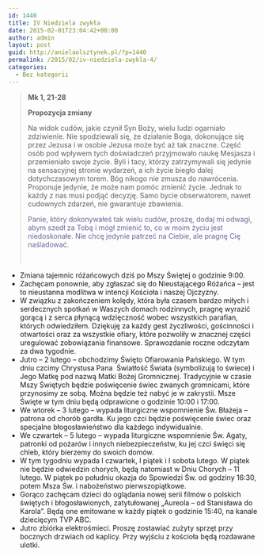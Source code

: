 ```yaml
---
id: 1440
title: IV Niedziela zwykła
date: 2015-02-01T23:04:42+00:00
author: admin
layout: post
guid: http://anielaolsztynek.pl/?p=1440
permalink: /2015/02/iv-niedziela-zwykla-4/
categories:
  - Bez kategorii
---
```

> **Mk 1, 21-28**
> 
> **Propozycja zmiany**
> 
> Na widok cudów, jakie czynił Syn Boży, wielu ludzi ogarniało zdziwienie. Nie spodziewali się, że działanie Boga, dokonujące się przez Jezusa i w osobie Jezusa może być aż tak znaczne. Część osób pod wpływem tych doświadczeń przyjmowało naukę Mesjasza i przemieniało swoje życie. Byli i tacy, którzy zatrzymywali się jedynie na sensacyjnej stronie wydarzeń, a ich życie biegło dalej dotychczasowym torem. Bóg nikogo nie zmusza do nawrócenia. Proponuje jedynie, że może nam pomóc zmienić życie. Jednak to każdy z nas musi podjąć decyzję. Samo bycie obserwatorem, nawet cudownych zdarzeń, nie gwarantuje zbawienia.
> 
> <span style="color: #666699;">Panie, który dokonywałeś tak wielu cudów, proszę, dodaj mi odwagi, abym szedł za Tobą i mógł zmienić to, co w moim życiu jest niedoskonałe. Nie chcę jedynie patrzeć na Ciebie, ale pragnę Cię naśladować.</span>
> 
> <span style="color: #666699;"><br /> </span>

  * Zmiana tajemnic różańcowych dziś po Mszy Świętej o godzinie 9:00.
  * Zachęcam ponownie, aby zgłaszać się do Nieustającego Różańca &#8211; jest to nieustanna modlitwa w intencji Kościoła i naszej Ojczyzny.
  * W związku z zakończeniem kolędy, która była czasem bardzo miłych i serdecznych spotkań w Waszych domach rodzinnych, pragnę wyrazić gorącą i z serca płynącą wdzięczność wobec wszystkich parafian, których odwiedziłem. Dziękuję za każdy gest życzliwości, gościnności i otwartości oraz za wszystkie ofiary, które pozwoliły w znacznej części uregulować zobowiązania finansowe. Sprawozdanie roczne odczytam za dwa tygodnie.
  * Jutro &#8211; 2 lutego &#8211; obchodzimy Święto Ofiarowania Pańskiego. W tym dniu czcimy Chrystusa Pana  Światłość Świata (symbolizują to świece) i Jego Matkę pod nazwą Matki Bożej Gromnicznej. Tradycyjnie w czasie Mszy Świętych będzie poświęcenie świec zwanych gromnicami, które przynosimy ze sobą. Można będzie też nabyć je w zakrystii. Msze Święte w tym dniu będą odprawione o godzinie 10:00 i 17:00.
  * We wtorek &#8211; 3 lutego &#8211; wypada liturgiczne wspomnienie Św. Błażeja &#8211; patrona od chorób gardła. Ku jego czci będzie poświęcenie świec oraz specjalne błogosławieństwo dla każdego indywidualnie.
  * We czwartek &#8211; 5 lutego &#8211; wypada liturgiczne wspomnienie Św. Agaty, patronki od pożarów i innych niebezpieczeństw, ku jej czci święci się chleb, który bierzemy do swoich domów.
  * W tym tygodniu wypada I czwartek, I piątek i I sobota lutego. W piątek nie będzie odwiedzin chorych, będą natomiast w Dniu Chorych &#8211; 11 lutego. W piątek po południu okazja do Spowiedzi Św. od godziny 16:30, potem Msza Św. i nabożeństwo pierwszopiątkowe.
  * Gorąco zachęcam dzieci do oglądania nowej serii filmów o polskich świętych i błogosławionych, zatytułowanej &#8222;Aureola &#8211; od Stanisława do Karola&#8221;. Będą one emitowane w każdy piątek o godzinie 15:40, na kanale dziecięcym TVP ABC.
  * Jutro zbiórka elektrośmieci. Proszę zostawiać zużyty sprzęt przy bocznych drzwiach od kaplicy. Przy wyjściu z kościoła będą rozdawane ulotki.